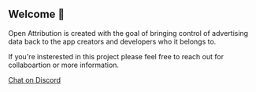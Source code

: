 ## Welcome 👋

Open Attribution is created with the goal of bringing control of advertising data back to the app creators and developers who it belongs to. 

If you're insterested in this project please feel free to reach out for collaboartion or more information.

[Chat on Discord](https://discord.gg/Z5ueYE3Ct3)

